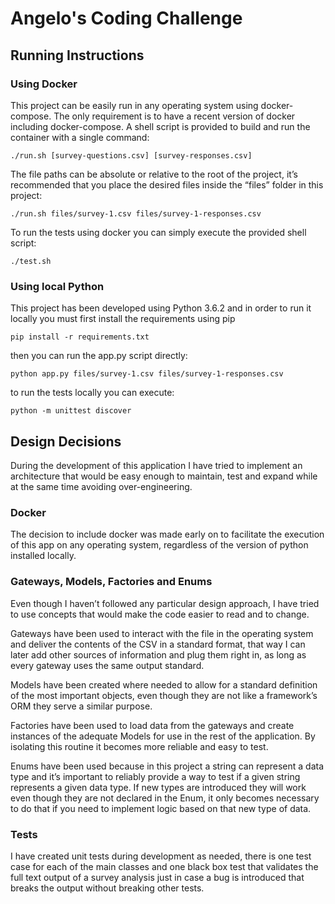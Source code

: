 # Angelo's Coding Challenge

## Running Instructions

### Using Docker

This project can be easily run in any operating system using docker-compose.
The only requirement is to have a recent version of docker including docker-compose.
A shell script is provided to build and run the container with a single command:

```
./run.sh [survey-questions.csv] [survey-responses.csv]
```

The file paths can be absolute or relative to the root of the project,
it’s recommended that you place the desired files inside the “files” folder in this project:

```
./run.sh files/survey-1.csv files/survey-1-responses.csv
```

To run the tests using docker you can simply execute the provided shell script:

```
./test.sh
```

### Using local Python

This project has been developed using Python 3.6.2 and
in order to run it locally you must first install the requirements using pip

```
pip install -r requirements.txt
```

then you can run the app.py script directly:

```
python app.py files/survey-1.csv files/survey-1-responses.csv
```

to run the tests locally you can execute:

```
python -m unittest discover
```

## Design Decisions

During the development of this application I have tried to implement an architecture that would be easy enough to maintain,
test and expand while at the same time avoiding over-engineering.

### Docker

The decision to include docker was made early on to facilitate the execution of this app on any operating system,
regardless of the version of python installed locally.

### Gateways, Models, Factories and Enums

Even though I haven’t followed any particular design approach,
I have tried to use concepts that would make the code easier to read and to change.

Gateways have been used to interact with the file in the operating system and deliver the contents of the CSV in a standard format,
that way I can later add other sources of information and plug them right in, as long as every gateway uses the same output standard.

Models have been created where needed to allow for a standard definition of the most important objects,
even though they are not like a framework’s ORM they serve a similar purpose.

Factories have been used to load data from the gateways and create instances of the adequate Models for use in the rest of the application.
By isolating this routine it becomes more reliable and easy to test.

Enums have been used because in this project a string can represent a data type and it’s important to reliably provide
 a way to test if a given string represents a given data type.
 If new types are introduced they will work even though they are not declared in the Enum,
 it only becomes necessary to do that if you need to implement logic based on that new type of data.

### Tests

I have created unit tests during development as needed,
there is one test case for each of the main classes and one black box test that validates the full text output of a survey analysis
 just in case a bug is introduced that breaks the output without breaking other tests.
 
